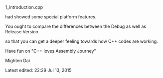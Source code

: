 1_introduction.cpp

had showed some special platform features.

You ought to compare the differences between the Debug as well as Release Version

so that you can get a deeper feeling towards how C++ codes are working.


Have fun on "C++ loves Assembly Journey"

Mighten Dai

Latest edited: 22:29 Jul 13, 2015